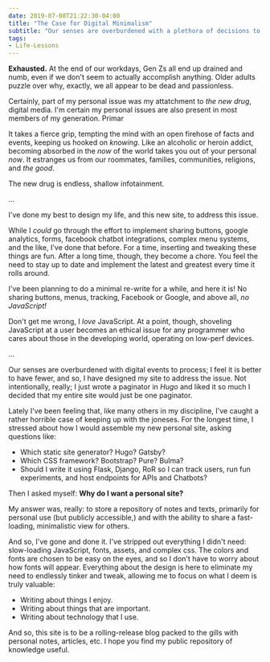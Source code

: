 ```yaml
---
date: 2019-07-08T21:22:30-04:00
title: "The Case for Digital Minimalism"
subtitle: "Our senses are overburdened with a plethora of decisions to make; it is better to have fewer."
tags:
- Life-Lessons
---
```


**Exhausted.** At the end of our workdays, Gen Zs all end up drained and numb,
even if we don't seem to actually accomplish anything. Older adults puzzle over
why, exactly, we all appear to be dead and passionless.

Certainly, part of my personal issue was my attatchment to *the new drug*,
digital media. I'm certain my personal issues are also present in most members
of my generation. Primar

It takes a fierce grip, tempting the mind with an open firehose of facts and
events, keeping us hooked on *knowing*. Like an alcoholic or heroin addict,
becoming absorbed in the *now* of the world takes you out of your personal
*now*. It estranges us from our roommates, families, communities, religions, and
*the good*.

The new drug is endless, shallow infotainment.

...

I've done my best to design my life, and this new site, to address this issue.

While I *could* go through the effort to implement sharing buttons, google
analytics, forms, facebook chatbot integrations, complex menu systems, and the
like, I've done that before. For a time, inserting and tweaking these things are
fun. After a long time, though, they become a chore. You feel the need to stay
up to date and implement the latest and greatest every time it rolls around.

I've been planning to do a minimal re-write for a while, and here it is! No
sharing buttons, menus, tracking, Facebook or Google, and above all, *no
JavaScript!*

Don't get me wrong, I *love* JavaScript. At a point, though, shoveling
JavaScript at a user becomes an ethical issue for any programmer who cares about
those in the developing world, operating on low-perf devices.

...

Our senses are overburdened with digital events to process; I feel it is better
to have fewer, and so, I have designed my site to address the issue. Not
intentionally, really; I just wrote a paginator in *Hugo* and liked it so much I
decided that my entire site would just be one paginator.

Lately I've been feeling that, like many others in my discipline, I've caught a
rather horrible case of keeping up with the joneses. For the longest time, I
stressed about how I would assemble my new personal site, asking questions like:

- Which static site generator? Hugo? Gatsby?
- Which CSS framework? Bootstrap? Pure? Bulma?
- Should I write it using Flask, Django, RoR so I can track users, run fun
  experiments, and host endpoints for APIs and Chatbots?

Then I asked myself: **Why do I want a personal site?**

My answer was, really: to store a repository of notes and texts, primarily for
personal use (but publicly accessible,) and with the ability to share a
fast-loading, minimalistic view for others.

And so, I've gone and done it. I've stripped out everything I didn't need:
slow-loading JavaScript, fonts, assets, and complex css. The colors and fonts
are chosen to be easy on the eyes, and so I don't have to worry about how fonts
will appear. Everything about the design is here to eliminate my need to
endlessly tinker and tweak, allowing me to focus on what I deem is truly
valuable:

- Writing about things I enjoy.
- Writing about things that are important.
- Writing about technology that I use.

And so, this site is to be a rolling-release blog packed to the gills with
personal notes, articles, etc. I hope you find my public repository of knowledge
useful.
